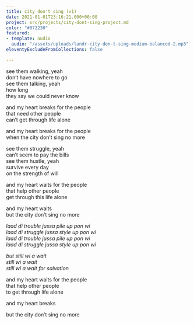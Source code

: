 ```yaml
---
title: city don't sing (v1)
date: 2021-01-01T23:16:21.000+00:00
project: src/projects/city-dont-sing-project.md
color: "#072230"
featured:
- template: audio
  audio: "/assets/uploads/landr-city-don-t-sing-medium-balanced-2.mp3"
eleventyExcludeFromCollections: false

---
```

see them walking, yeah  
don’t have nowhere to go  
see them talking, yeah  
how long  
they say we could never know

and my heart breaks for the people  
that need other people  
can’t get through life alone

and my heart breaks for the people  
when the city don’t sing no more

see them struggle, yeah  
can’t seem to pay the bills  
see them hustle, yeah  
survive every day  
on the strength of will

and my heart waits for the people  
that help other people  
get through this life alone

and my heart waits  
but the city don’t sing no more

_laad di trouble jussa pile up pon wi_  
_laad di struggle jussa style up pon wi_  
_laad di trouble jussa pile up pon wi_  
_laad di struggle jussa style up pon wi_  

_but still wi a wait_  
_still wi a wait_  
_still wi a wait for salvation_  

and my heart waits for the people  
that help other people  
to get through life alone

and my heart breaks  

but the city don’t sing no more
